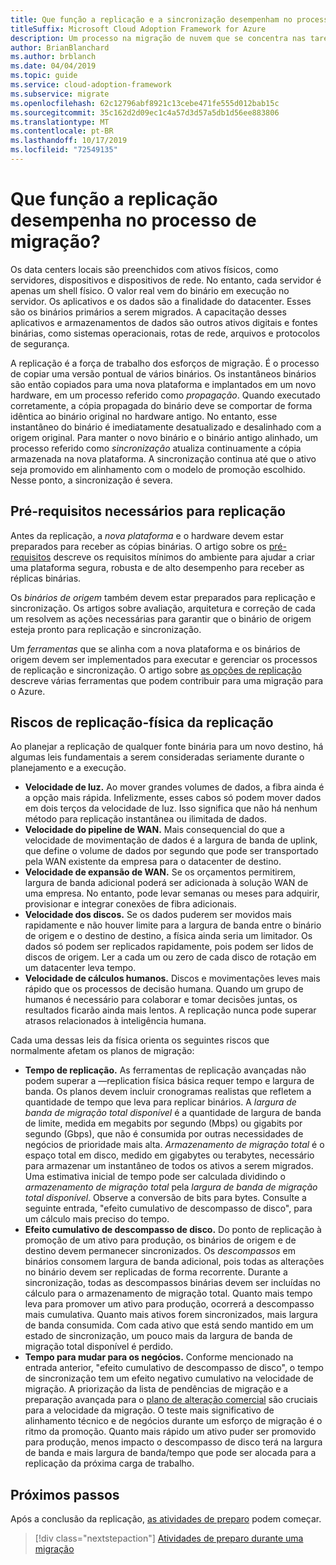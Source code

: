 ```yaml
---
title: Que função a replicação e a sincronização desempenham no processo de migração?
titleSuffix: Microsoft Cloud Adoption Framework for Azure
description: Um processo na migração de nuvem que se concentra nas tarefas de migrar cargas de trabalho para a nuvem.
author: BrianBlanchard
ms.author: brblanch
ms.date: 04/04/2019
ms.topic: guide
ms.service: cloud-adoption-framework
ms.subservice: migrate
ms.openlocfilehash: 62c12796abf8921c13cebe471fe555d012bab15c
ms.sourcegitcommit: 35c162d2d09ec1c4a57d3d57a5db1d56ee883806
ms.translationtype: MT
ms.contentlocale: pt-BR
ms.lasthandoff: 10/17/2019
ms.locfileid: "72549135"
---
```

<!-- markdownlint-disable MD026 -->

# <a name="what-role-does-replication-play-in-the-migration-process"></a>Que função a replicação desempenha no processo de migração?

Os data centers locais são preenchidos com ativos físicos, como servidores, dispositivos e dispositivos de rede. No entanto, cada servidor é apenas um shell físico. O valor real vem do binário em execução no servidor. Os aplicativos e os dados são a finalidade do datacenter. Esses são os binários primários a serem migrados. A capacitação desses aplicativos e armazenamentos de dados são outros ativos digitais e fontes binárias, como sistemas operacionais, rotas de rede, arquivos e protocolos de segurança.

A replicação é a força de trabalho dos esforços de migração. É o processo de copiar uma versão pontual de vários binários. Os instantâneos binários são então copiados para uma nova plataforma e implantados em um novo hardware, em um processo referido como *propagação*. Quando executado corretamente, a cópia propagada do binário deve se comportar de forma idêntica ao binário original no hardware antigo. No entanto, esse instantâneo do binário é imediatamente desatualizado e desalinhado com a origem original. Para manter o novo binário e o binário antigo alinhado, um processo referido como *sincronização* atualiza continuamente a cópia armazenada na nova plataforma. A sincronização continua até que o ativo seja promovido em alinhamento com o modelo de promoção escolhido. Nesse ponto, a sincronização é severa.

## <a name="required-prerequisites-to-replication"></a>Pré-requisitos necessários para replicação

Antes da replicação, a *nova plataforma* e o hardware devem estar preparados para receber as cópias binárias. O artigo sobre os [pré-requisitos](../prerequisites/index.md) descreve os requisitos mínimos do ambiente para ajudar a criar uma plataforma segura, robusta e de alto desempenho para receber as réplicas binárias.

Os *binários de origem* também devem estar preparados para replicação e sincronização. Os artigos sobre avaliação, arquitetura e correção de cada um resolvem as ações necessárias para garantir que o binário de origem esteja pronto para replicação e sincronização.

Um *ferramentas* que se alinha com a nova plataforma e os binários de origem devem ser implementados para executar e gerenciar os processos de replicação e sincronização. O artigo sobre [as opções de replicação](./replicate-options.md) descreve várias ferramentas que podem contribuir para uma migração para o Azure.

## <a name="replication-risks---physics-of-replication"></a>Riscos de replicação-física da replicação

Ao planejar a replicação de qualquer fonte binária para um novo destino, há algumas leis fundamentais a serem consideradas seriamente durante o planejamento e a execução.

- **Velocidade de luz.** Ao mover grandes volumes de dados, a fibra ainda é a opção mais rápida. Infelizmente, esses cabos só podem mover dados em dois terços da velocidade de luz. Isso significa que não há nenhum método para replicação instantânea ou ilimitada de dados.
- **Velocidade do pipeline de WAN.** Mais consequencial do que a velocidade de movimentação de dados é a largura de banda de uplink, que define o volume de dados por segundo que pode ser transportado pela WAN existente da empresa para o datacenter de destino.
- **Velocidade de expansão de WAN.** Se os orçamentos permitirem, largura de banda adicional poderá ser adicionada à solução WAN de uma empresa. No entanto, pode levar semanas ou meses para adquirir, provisionar e integrar conexões de fibra adicionais.
- **Velocidade dos discos.** Se os dados puderem ser movidos mais rapidamente e não houver limite para a largura de banda entre o binário de origem e o destino de destino, a física ainda seria um limitador. Os dados só podem ser replicados rapidamente, pois podem ser lidos de discos de origem. Ler a cada um ou zero de cada disco de rotação em um datacenter leva tempo.
- **Velocidade de cálculos humanos.** Discos e movimentações leves mais rápido que os processos de decisão humana. Quando um grupo de humanos é necessário para colaborar e tomar decisões juntas, os resultados ficarão ainda mais lentos. A replicação nunca pode superar atrasos relacionados à inteligência humana.

Cada uma dessas leis da física orienta os seguintes riscos que normalmente afetam os planos de migração:

- **Tempo de replicação.** As ferramentas de replicação avançadas não podem superar a &mdash;replication física básica requer tempo e largura de banda. Os planos devem incluir cronogramas realistas que refletem a quantidade de tempo que leva para replicar binários. A *largura de banda de migração total disponível* é a quantidade de largura de banda de limite, medida em megabits por segundo (Mbps) ou gigabits por segundo (Gbps), que não é consumida por outras necessidades de negócios de prioridade mais alta. *Armazenamento de migração total* é o espaço total em disco, medido em gigabytes ou terabytes, necessário para armazenar um instantâneo de todos os ativos a serem migrados. Uma estimativa inicial de tempo pode ser calculada dividindo o *armazenamento de migração total* pela *largura de banda de migração total disponível*. Observe a conversão de bits para bytes. Consulte a seguinte entrada, "efeito cumulativo de descompasso de disco", para um cálculo mais preciso do tempo.
- **Efeito cumulativo de descompasso de disco.** Do ponto de replicação à promoção de um ativo para produção, os binários de origem e de destino devem permanecer sincronizados. Os *descompassos* em binários consomem largura de banda adicional, pois todas as alterações no binário devem ser replicadas de forma recorrente. Durante a sincronização, todas as descompassos binárias devem ser incluídas no cálculo para o armazenamento de migração total. Quanto mais tempo leva para promover um ativo para produção, ocorrerá a descompasso mais cumulativa. Quanto mais ativos forem sincronizados, mais largura de banda consumida. Com cada ativo que está sendo mantido em um estado de sincronização, um pouco mais da largura de banda de migração total disponível é perdido.
- **Tempo para mudar para os negócios.** Conforme mencionado na entrada anterior, "efeito cumulativo de descompasso de disco", o tempo de sincronização tem um efeito negativo cumulativo na velocidade de migração. A priorização da lista de pendências de migração e a preparação avançada para o [plano de alteração comercial](../optimize/business-change-plan.md) são cruciais para a velocidade da migração. O teste mais significativo de alinhamento técnico e de negócios durante um esforço de migração é o ritmo da promoção. Quanto mais rápido um ativo puder ser promovido para produção, menos impacto o descompasso de disco terá na largura de banda e mais largura de banda/tempo que pode ser alocada para a replicação da próxima carga de trabalho.

## <a name="next-steps"></a>Próximos passos

Após a conclusão da replicação, [as atividades de preparo](./stage.md) podem começar.

> [!div class="nextstepaction"]
> [Atividades de preparo durante uma migração](./stage.md)
